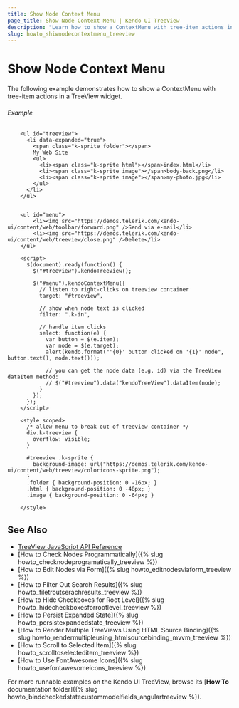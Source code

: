 ```yaml
---
title: Show Node Context Menu
page_title: Show Node Context Menu | Kendo UI TreeView
description: "Learn how to show a ContextMenu with tree-item actions in a Kendo UI TreeView widget."
slug: howto_shiwnodecontextmenu_treeview
---
```


# Show Node Context Menu

The following example demonstrates how to show a ContextMenu with tree-item actions in a TreeView widget.

###### Example

```dojo
    <ul id="treeview">
      <li data-expanded="true">
        <span class="k-sprite folder"></span>
        My Web Site
        <ul>
          <li><span class="k-sprite html"></span>index.html</li>
          <li><span class="k-sprite image"></span>body-back.png</li>
          <li><span class="k-sprite image"></span>my-photo.jpg</li>
        </ul>
      </li>
    </ul>


    <ul id="menu">
        <li><img src="https://demos.telerik.com/kendo-ui/content/web/toolbar/forward.png" />Send via e-mail</li>
        <li><img src="https://demos.telerik.com/kendo-ui/content/web/treeview/close.png" />Delete</li>
    </ul>

    <script>
      $(document).ready(function() {
        $("#treeview").kendoTreeView();

        $("#menu").kendoContextMenu({
          // listen to right-clicks on treeview container
          target: "#treeview",

          // show when node text is clicked
          filter: ".k-in",

          // handle item clicks
          select: function(e) {
            var button = $(e.item);
            var node = $(e.target);
            alert(kendo.format("'{0}' button clicked on '{1}' node", button.text(), node.text()));

            // you can get the node data (e.g. id) via the TreeView dataItem method:
            // $("#treeview").data("kendoTreeView").dataItem(node);
          }
        });
      });
    </script>

    <style scoped>
      /* allow menu to break out of treeview container */
      div.k-treeview {
        overflow: visible;
      }

      #treeview .k-sprite {
        background-image: url("https://demos.telerik.com/kendo-ui/content/web/treeview/coloricons-sprite.png");
      }
      .folder { background-position: 0 -16px; }
      .html { background-position: 0 -48px; }
      .image { background-position: 0 -64px; }

    </style>
```

## See Also

* [TreeView JavaScript API Reference](/api/javascript/ui/treeview)
* [How to Check Nodes Programmatically]({% slug howto_checknodeprogramatically_treeview %})
* [How to Edit Nodes via Form]({% slug howto_editnodesviaform_treeview %})
* [How to Filter Out Search Results]({% slug howto_filetroutserachresults_treeview %})
* [How to Hide Checkboxes for Root Level]({% slug howto_hidecheckboxesforrootlevel_treeview %})
* [How to Persist Expanded State]({% slug howto_persistexpandedstate_treeview %})
* [How to Render Multiple TreeViews Using HTML Source Binding]({% slug howto_rendermultipleusing_htmlsourcebinding_mvvm_treeview %})
* [How to Scroll to Selected Item]({% slug howto_scrolltoselecteditem_treeview %})
* [How to Use FontAwesome Icons]({% slug howto_usefontawesomeicons_treeview %})

For more runnable examples on the Kendo UI TreeView, browse its [**How To** documentation folder]({% slug howto_bindcheckedstatecustommodelfields_angulartreeview %}).
